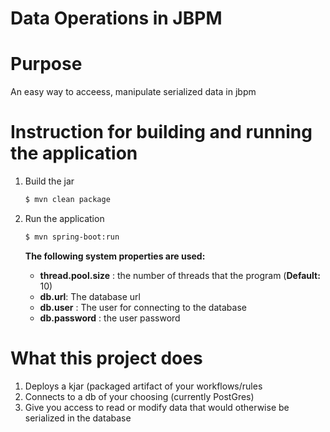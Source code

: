 # Data Operations in JBPM

# Purpose
An easy way to acceess, manipulate serialized data in jbpm

# Instruction for building and running the application

1) Build the jar
    ```sh
    $ mvn clean package
    ```

2) Run the application 
    ```sh
    $ mvn spring-boot:run
    ```
    **The following system properties are used:**
    * **thread.pool.size** : the number of threads that the program (**Default:** 10)
    * **db.url**: The database url
    * **db.user** : The user for connecting to the database
    * **db.password** : the user password


# What this project does

1. Deploys a kjar (packaged artifact of your workflows/rules
2. Connects to a db of your choosing (currently PostGres)
3. Give you access to read or modify data that would otherwise be serialized in the database



